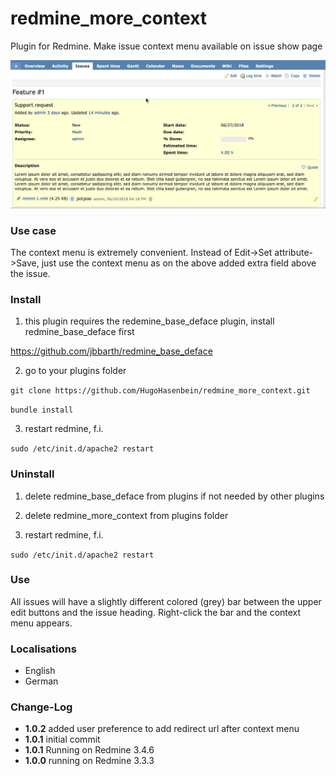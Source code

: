 # redmine_more_context
Plugin for Redmine. Make issue context menu available on issue show page

![Animated GIF that represents a quick overview](/doc/RedmineMoreContext.gif)

### Use case
The context menu is extremely convenient. Instead of Edit->Set attribute->Save, just use the context menu as on the above added extra field above the issue.

### Install

1. this plugin requires the redemine_base_deface plugin, install redmine_base_deface first

https://github.com/jbbarth/redmine_base_deface

2. go to your plugins folder

`git clone https://github.com/HugoHasenbein/redmine_more_context.git`

`bundle install`

3. restart redmine, f.i.

`sudo /etc/init.d/apache2 restart`

### Uninstall

1. delete redmine_base_deface from plugins if not needed by other plugins

2. delete redmine_more_context from plugins folder

3. restart redmine, f.i.

`sudo /etc/init.d/apache2 restart`

### Use

All issues will have a slightly different colored (grey) bar between the upper edit buttons and the issue heading. Right-click the bar and the context menu appears.

### Localisations

* English
* German

### Change-Log

* **1.0.2** added user preference to add redirect url after context menu
* **1.0.1** initial commit
* **1.0.1** Running on Redmine 3.4.6
* **1.0.0** running on Redmine 3.3.3
